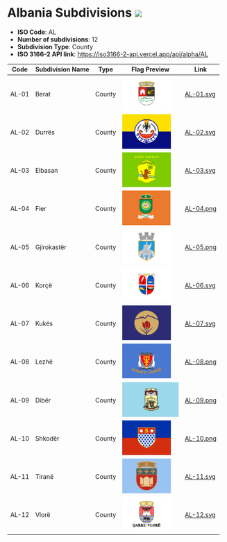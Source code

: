 # Albania Subdivisions ![](https://flagcdn.com/h40/al.png)

- **ISO Code**: AL
- **Number of subdivisions**: 12
- **Subdivision Type**: County
- **ISO 3166-2 API link**: https://iso3166-2-api.vercel.app/api/alpha/AL

| Code  | Subdivision Name         | Type | Flag Preview | Link |
|-------|--------------------------|--------------| -------------- |----------|
| AL-01 | Berat | County | <img src='https://raw.githubusercontent.com/amckenna41/iso3166-flags/main/iso3166-2-flags/AL/AL-01.svg' height='80'> | [AL-01.svg](https://raw.githubusercontent.com/amckenna41/iso3166-flags/main/iso3166-2-flags/AL/AL-01.svg) |
| AL-02 | Durrës | County | <img src='https://raw.githubusercontent.com/amckenna41/iso3166-flags/main/iso3166-2-flags/AL/AL-02.svg' height='80'> | [AL-02.svg](https://raw.githubusercontent.com/amckenna41/iso3166-flags/main/iso3166-2-flags/AL/AL-02.svg) |
| AL-03 | Elbasan | County | <img src='https://raw.githubusercontent.com/amckenna41/iso3166-flags/main/iso3166-2-flags/AL/AL-03.svg' height='80'> | [AL-03.svg](https://raw.githubusercontent.com/amckenna41/iso3166-flags/main/iso3166-2-flags/AL/AL-03.svg) |
| AL-04 | Fier | County | <img src='https://raw.githubusercontent.com/amckenna41/iso3166-flags/main/iso3166-2-flags/AL/AL-04.png' height='80'> | [AL-04.png](https://raw.githubusercontent.com/amckenna41/iso3166-flags/main/iso3166-2-flags/AL/AL-04.png) |
| AL-05 | Gjirokastër | County | <img src='https://raw.githubusercontent.com/amckenna41/iso3166-flags/main/iso3166-2-flags/AL/AL-05.png' height='80'> | [AL-05.png](https://raw.githubusercontent.com/amckenna41/iso3166-flags/main/iso3166-2-flags/AL/AL-05.png) |
| AL-06 | Korçë | County | <img src='https://raw.githubusercontent.com/amckenna41/iso3166-flags/main/iso3166-2-flags/AL/AL-06.svg' height='80'> | [AL-06.svg](https://raw.githubusercontent.com/amckenna41/iso3166-flags/main/iso3166-2-flags/AL/AL-06.svg) |
| AL-07 | Kukës | County | <img src='https://raw.githubusercontent.com/amckenna41/iso3166-flags/main/iso3166-2-flags/AL/AL-07.svg' height='80'> | [AL-07.svg](https://raw.githubusercontent.com/amckenna41/iso3166-flags/main/iso3166-2-flags/AL/AL-07.svg) |
| AL-08 | Lezhë | County | <img src='https://raw.githubusercontent.com/amckenna41/iso3166-flags/main/iso3166-2-flags/AL/AL-08.png' height='80'> | [AL-08.png](https://raw.githubusercontent.com/amckenna41/iso3166-flags/main/iso3166-2-flags/AL/AL-08.png) |
| AL-09 | Dibër | County | <img src='https://raw.githubusercontent.com/amckenna41/iso3166-flags/main/iso3166-2-flags/AL/AL-09.png' height='80'> | [AL-09.png](https://raw.githubusercontent.com/amckenna41/iso3166-flags/main/iso3166-2-flags/AL/AL-09.png) |
| AL-10 | Shkodër | County | <img src='https://raw.githubusercontent.com/amckenna41/iso3166-flags/main/iso3166-2-flags/AL/AL-10.png' height='80'> | [AL-10.png](https://raw.githubusercontent.com/amckenna41/iso3166-flags/main/iso3166-2-flags/AL/AL-10.png) |
| AL-11 | Tiranë | County | <img src='https://raw.githubusercontent.com/amckenna41/iso3166-flags/main/iso3166-2-flags/AL/AL-11.svg' height='80'> | [AL-11.svg](https://raw.githubusercontent.com/amckenna41/iso3166-flags/main/iso3166-2-flags/AL/AL-11.svg) |
| AL-12 | Vlorë | County | <img src='https://raw.githubusercontent.com/amckenna41/iso3166-flags/main/iso3166-2-flags/AL/AL-12.svg' height='80'> | [AL-12.svg](https://raw.githubusercontent.com/amckenna41/iso3166-flags/main/iso3166-2-flags/AL/AL-12.svg) |
